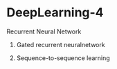 # DeepLearning-4
Recurrent Neural Network

1. Gated recurrent neuralnetwork






2. Sequence-to-sequence learning
